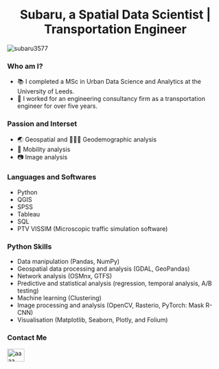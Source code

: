 <h1 align="center">Subaru, a Spatial Data Scientist | Transportation Engineer</h1>

<p align="left"> <img src="https://komarev.com/ghpvc/?username=subaru3577&label=Profile%20views&color=0e75b6&style=flat" alt="subaru3577" /> </p>

<h3 alighn="left">Who am I?</h3>

- 📚 I completed a MSc in Urban Data Science and Analytics at the University of Leeds.
- 🏢 I worked for an engineering consultancy firm as a transportation engineer for over five years.



<h3 alighn="left">Passion and Interset</h3>

- 🌏 Geospatial and 👨‍👩‍👦 Geodemographic analysis
- 🚃 Mobility analysis
- 📷 Image analysis

<h3 align="left">Languages and Softwares</h3>

- Python
- QGIS
- SPSS
- Tableau
- SQL
- PTV VISSIM (Microscopic traffic simulation software)


<h3 align="left">Python Skills</h3>

- Data manipulation (Pandas, NumPy)
- Geospatial data processing and analysis (GDAL, GeoPandas)
- Network analysis (OSMnx, GTFS)
- Predictive and statistical analysis (regression, temporal analysis, A/B testing)
- Machine learning (Clustering)
- Image processing and analysis (OpenCV, Rasterio, PyTorch: Mask R-CNN)
- Visualisation (Matplotlib, Seaborn, Plotly, and Folium)


<h3 alighn="left">Contact Me</h3>
<p align="left">
<a href="https://www.linkedin.com/in/subaru-shimizu-06624519b" target="blank"><img align="center" src="https://raw.githubusercontent.com/rahuldkjain/github-profile-readme-generator/master/src/images/icons/Social/linked-in-alt.svg" alt="aaaa" height="30" width="40" /></a>
</p>


